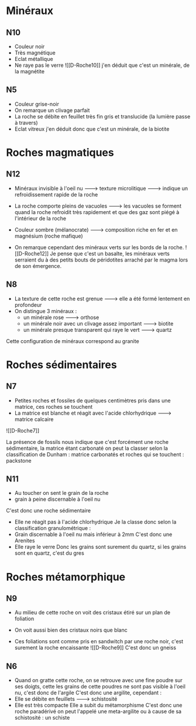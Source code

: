 # Minéraux
## N10
- Couleur noir 
- Très magnétique 
- Eclat métallique
- Ne raye pas le verre 
![[D-Roche10]]
j'en déduit que c'est un minérale, de la magnétite 

## N5
- Couleur grise-noir 
- On remarque un clivage parfait
- La roche se débite en feuillet très fin gris et translucide (la lumière passe à travers)
- Eclat vitreux
j'en déduit donc que c'est un minérale, de la biotite 
# Roches magmatiques

## N12
- Minéraux invisible à l'oeil nu ---> texture microlitique  ---> indique un refroidissement rapide de la roche
- La roche comporte pleins de vacuoles ---> les vacuoles se forment quand la roche refroidit très rapidement et que des gaz sont piégé à l'intérieur de la roche
- Couleur sombre (mélanocrate) ---> composition riche en fer et en magnésium (roche mafique)

- On remarque cependant des minéraux verts sur les bords de la roche.
![[D-Roche12]]
Je pense que c'est un basalte, les minéraux verts serraient du à des petits bouts de péridotites arraché par le magma lors de son émergence. 

## N8
- La texture de cette roche est grenue ---> elle a été formé lentement en profondeur
- On distingue 3 minéraux :
	- un minérale rose ---> orthose 
	- un minérale noir avec un clivage assez important ---> biotite
	- un minérale presque transparent qui raye le vert ---> quartz 

Cette configuration de minéraux correspond au granite 

# Roches sédimentaires 

## N7
- Petites roches et fossiles de quelques centimètres pris dans une matrice, ces roches se touchent 
- La matrice est blanche et réagit avec l'acide chlorhydrique ---> matrice calcaire 

![[D-Roche7]]

La présence de fossils nous indique que c'est forcément une roche sédimentaire, la matrice étant carbonaté on peut la classer selon la classification de Dunham : matrice carbonatés et roches qui se touchent : packstone 

## N11
- Au toucher on sent le grain de la roche
- grain à peine discernable à l'oeil nu

C'est donc une roche sédimentaire
- Elle ne réagit pas à l'acide chlorhydrique 
Je la classe donc selon la classification granulométrique : 
- Grain discernable à l'oeil nu mais inférieur à 2mm
C'est donc une Arenites
- Elle raye le verre
Donc les grains sont surement du quartz, si les grains sont en quartz, c'est du gres

# Roches métamorphique 

## N9
- Au milieu de cette roche on voit des cristaux étiré sur un plan de foliation
- On voit aussi bien des cristaux noirs que blanc 

- Ces foliations sont comme pris en sandwitch par une roche noir, c'est surement la roche encaissante
![[D-Roche9]]
C'est donc un gneiss 

## N6
- Quand on gratte cette roche, on se retrouve avec une fine poudre sur ses doigts, cette les grains de cette poudres ne sont pas visible à l'oeil nu, c'est donc de l'argile 
C'est donc une argilite, cependant :
- Elle se débite en feuillets ---> schistosité 
- Elle est très compacte 
Elle a subit du métamorphisme 
C'est donc une roche paradérivé on peut l'appelé une meta-argilite ou à cause de sa schistosité : un schiste 